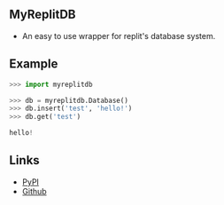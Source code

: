 ## MyReplitDB

- An easy to use wrapper for replit's database system.

## Example

```py
>>> import myreplitdb

>>> db = myreplitdb.Database()
>>> db.insert('test', 'hello!')
>>> db.get('test')

hello!
```

## Links

- [PyPI](https://pypi.org/project/MyReplitDB/1.2/)
- [Github](https://github.com/kaylebetter/myreplitdb)

